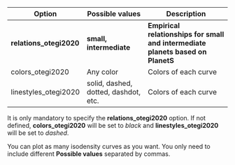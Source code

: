 | Option | Possible values | Description |
| ------------- | ------------- | ------------- |
| **relations_otegi2020** | **small, intermediate** | **Empirical relationships for small and intermediate planets based on PlanetS** |
| colors_otegi2020 | Any color | Colors of each curve |
| linestyles_otegi2020 | solid, dashed, dotted, dashdot, etc. | Colors of each curve |

It is only mandatory to specify the **relations_otegi2020** option. If not defined, **colors_otegi2020** will be set to *black* and **linestyles_otegi2020** will be set to *dashed*.


You can plot as many isodensity curves as you want. You only need to include different **Possible values** separated by commas. 
